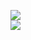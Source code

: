 [![](https://img.shields.io/badge/Made%20With-Github%20Spray-lightgrey.svg?style=for-the-badge&logo=github)](https://github.com/Annihil/github-spray#23737)  
[![](https://i.imgur.com/2DrTn0Z.gif)](https://github.com/Annihil/github-spray)